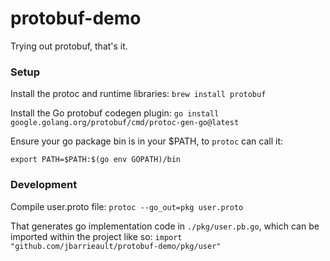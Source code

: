 # protobuf-demo

Trying out protobuf, that's it.

### Setup

Install the protoc and runtime libraries:
`brew install protobuf`

Install the Go protobuf codegen plugin:
`go install google.golang.org/protobuf/cmd/protoc-gen-go@latest`

Ensure your go package bin is in your $PATH, to `protoc` can call it:

`export PATH=$PATH:$(go env GOPATH)/bin`

### Development

Compile user.proto file:
`protoc --go_out=pkg user.proto`

That generates go implementation code in `./pkg/user.pb.go`, which can be imported within the project like so:
`import "github.com/jbarrieault/protobuf-demo/pkg/user"`
